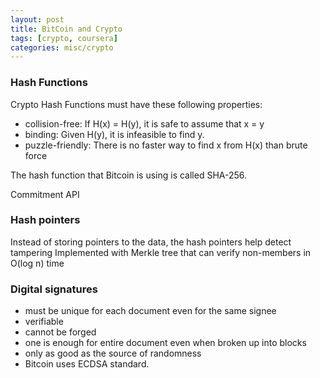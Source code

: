```yaml
---
layout: post
title: BitCoin and Crypto
tags: [crypto, coursera]
categories: misc/crypto
---
```

### Hash Functions  

Crypto Hash Functions must have these following properties:
* collision-free: If H(x) = H(y), it is safe to assume that x = y
* binding: Given H(y), it is infeasible to find y.
* puzzle-friendly: There is no faster way to find x from H(x) than brute force

The hash function that Bitcoin is using is called SHA-256.

Commitment API

### Hash pointers
Instead of storing pointers to the data, the hash pointers help detect tampering 
Implemented with Merkle tree that can verify non-members in O(log n) time

### Digital signatures

* must be unique for each document even for the same signee
* verifiable
* cannot be forged
* one is enough for entire document even when broken up into blocks
* only as good as the source of randomness
* Bitcoin uses ECDSA standard.
